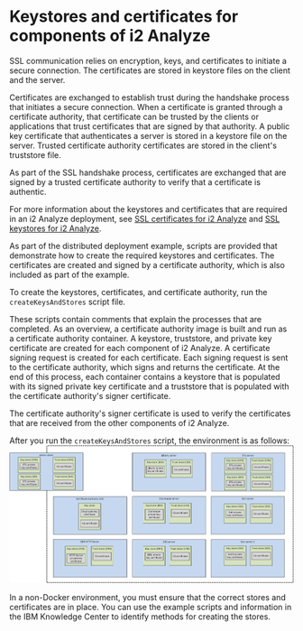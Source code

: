 # Keystores and certificates for components of i2 Analyze
SSL communication relies on encryption, keys, and certificates to initiate a secure connection. The certificates are stored in keystore files on the client and the server.

Certificates are exchanged to establish trust during the handshake process that initiates a secure connection. When a certificate is granted through a certificate authority, that certificate can be trusted by the clients or applications that trust certificates that are signed by that authority. A public key certificate that authenticates a server is stored in a keystore file on the server. Trusted certificate authority certificates are stored in the client's truststore file.

As part of the SSL handshake process, certificates are exchanged that are signed by a trusted certificate authority to verify that a certificate is authentic.

For more information about the keystores and certificates that are required in an i2 Analyze deployment, see [SSL certificates for i2 Analyze](https://www.ibm.com/support/knowledgecenter/SSXVXZ/com.ibm.i2.eia.go.live.doc/c_ssl_only_intro.html) and [SSL keystores for i2 Analyze](https://www.ibm.com/support/knowledgecenter/SSXVXZ/com.ibm.i2.eia.go.live.doc/c_creating_keystores.html).

As part of the distributed deployment example, scripts are provided that demonstrate how to create the required keystores and certificates. The certificates are created and signed by a certificate authority, which is also included as part of the example.

To create the keystores, certificates, and certificate authority, run the `createKeysAndStores` script file.

These scripts contain comments that explain the processes that are completed. As an overview, a certificate authority image is built and run as a certificate authority container. A keystore, truststore, and private key certificate are created for each component of i2 Analyze. A certificate signing request is created for each certificate. Each signing request is sent to the certificate authority, which signs and returns the certificate. At the end of this process, each container contains a keystore that is populated with its signed private key certificate and a truststore that is populated with the certificate authority's signer certificate.

The certificate authority's signer certificate is used to verify the certificates that are received from the other components of i2 Analyze.

After you run the `createKeysAndStores` script, the environment is as follows:
![Distributed deployment keystore, truststore, and certificate](./images/distributed_topology_ssl.png)

In a non-Docker environment, you must ensure that the correct stores and certificates are in place. You can use the example scripts and information in the IBM Knowledge Center to identify methods for creating the stores.

